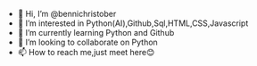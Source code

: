 - 👋 Hi, I’m @bennichristober
- 👀 I’m interested in Python(AI),Github,Sql,HTML,CSS,Javascript 
- 🌱 I’m currently learning Python and Github
- 💞️ I’m looking to collaborate on Python
- 📫 How to reach me,just meet here😊

<!---
bennichris/bennichris is a ✨ special ✨ repository because its `README.md` (this file) appears on your GitHub profile.
You can click the Preview link to take a look at your changes.
--->
